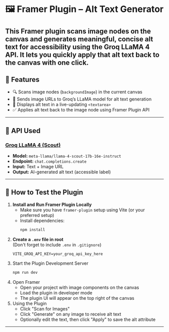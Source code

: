# 🖼️ Framer Plugin – Alt Text Generator
This Framer plugin scans image nodes on the canvas and generates meaningful, concise **alt text** for accessibility using the **Groq LLaMA 4 API**. It lets you quickly apply that alt text back to the canvas with one click.
---

## 🚀 Features
- 🔍 Scans image nodes (`backgroundImage`) in the current canvas
- 🤖 Sends image URLs to Groq’s LLaMA model for alt text generation
- 📝 Displays alt text in a live-updating `<textarea>`
- ✅ Applies alt text back to the image node using Framer Plugin API
---

## 🔌 API Used
### [Groq LLaMA 4 (Scout)](https://groq.com/)
- **Model:** `meta-llama/llama-4-scout-17b-16e-instruct`
- **Endpoint:** `chat.completions.create`
- **Input:** Text + Image URL
- **Output:** AI-generated alt text (accessible label)
---

## 🧪 How to Test the Plugin
1. **Install and Run Framer Plugin Locally**
   - Make sure you have `framer-plugin` setup using Vite (or your preferred setup)
   - Install dependencies:
     ```bash
     npm install
     ```
2. **Create a `.env` file in root**  
   (Don't forget to include `.env` in `.gitignore`)
   ```env
   VITE_GROQ_API_KEY=your_groq_api_key_here
   ```
3. Start the Plugin Development Server
   ```bash
   npm run dev
   ```
4. Open Framer
   - Open your project with image components on the canvas
   - Load the plugin in developer mode
   - The plugin UI will appear on the top right of the canvas
4. Using the Plugin
   - Click "Scan for Images"
   - Click "Generate" on any image to receive alt text
   - Optionally edit the text, then click "Apply" to save the alt attribute
  
---
